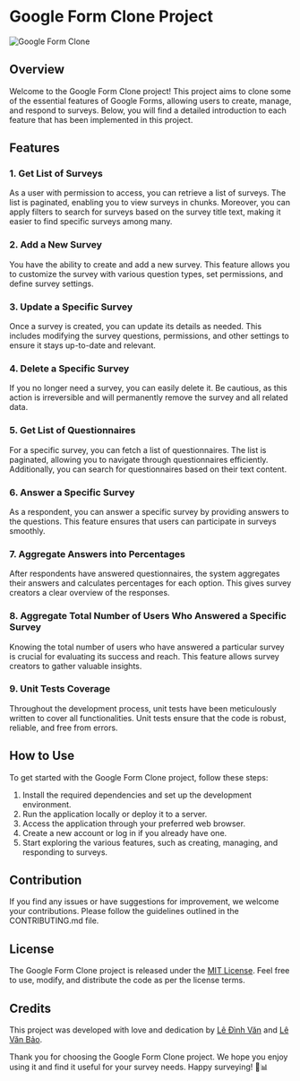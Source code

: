 # Google Form Clone Project

![Google Form Clone](https://form-publisher.com/blog/content/images/2022/08/How-to-Make-a-Survey-in-Google-Forms.png)

## Overview

Welcome to the Google Form Clone project! This project aims to clone some of the essential features of Google Forms, allowing users to create, manage, and respond to surveys. Below, you will find a detailed introduction to each feature that has been implemented in this project.

## Features

### 1. Get List of Surveys

As a user with permission to access, you can retrieve a list of surveys. The list is paginated, enabling you to view surveys in chunks. Moreover, you can apply filters to search for surveys based on the survey title text, making it easier to find specific surveys among many.

### 2. Add a New Survey

You have the ability to create and add a new survey. This feature allows you to customize the survey with various question types, set permissions, and define survey settings.

### 3. Update a Specific Survey

Once a survey is created, you can update its details as needed. This includes modifying the survey questions, permissions, and other settings to ensure it stays up-to-date and relevant.

### 4. Delete a Specific Survey

If you no longer need a survey, you can easily delete it. Be cautious, as this action is irreversible and will permanently remove the survey and all related data.

### 5. Get List of Questionnaires

For a specific survey, you can fetch a list of questionnaires. The list is paginated, allowing you to navigate through questionnaires efficiently. Additionally, you can search for questionnaires based on their text content.

### 6. Answer a Specific Survey

As a respondent, you can answer a specific survey by providing answers to the questions. This feature ensures that users can participate in surveys smoothly.

### 7. Aggregate Answers into Percentages

After respondents have answered questionnaires, the system aggregates their answers and calculates percentages for each option. This gives survey creators a clear overview of the responses.

### 8. Aggregate Total Number of Users Who Answered a Specific Survey

Knowing the total number of users who have answered a particular survey is crucial for evaluating its success and reach. This feature allows survey creators to gather valuable insights.

### 9. Unit Tests Coverage

Throughout the development process, unit tests have been meticulously written to cover all functionalities. Unit tests ensure that the code is robust, reliable, and free from errors.

## How to Use

To get started with the Google Form Clone project, follow these steps:

1. Install the required dependencies and set up the development environment.
2. Run the application locally or deploy it to a server.
3. Access the application through your preferred web browser.
4. Create a new account or log in if you already have one.
5. Start exploring the various features, such as creating, managing, and responding to surveys.

## Contribution

If you find any issues or have suggestions for improvement, we welcome your contributions. Please follow the guidelines outlined in the CONTRIBUTING.md file.

## License

The Google Form Clone project is released under the [MIT License](https://opensource.org/licenses/MIT). Feel free to use, modify, and distribute the code as per the license terms.

## Credits

This project was developed with love and dedication by [Lê Đình Văn](https://github.com/diegovanne) and [Lê Văn Bảo](https://github.com/yuri7030).

Thank you for choosing the Google Form Clone project. We hope you enjoy using it and find it useful for your survey needs. Happy surveying! 📝📊
